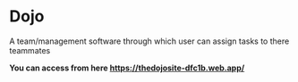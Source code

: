 # Dojo
A team/management software through which user can assign tasks to there teammates 

<b>You can access from here https://thedojosite-dfc1b.web.app/</b>

